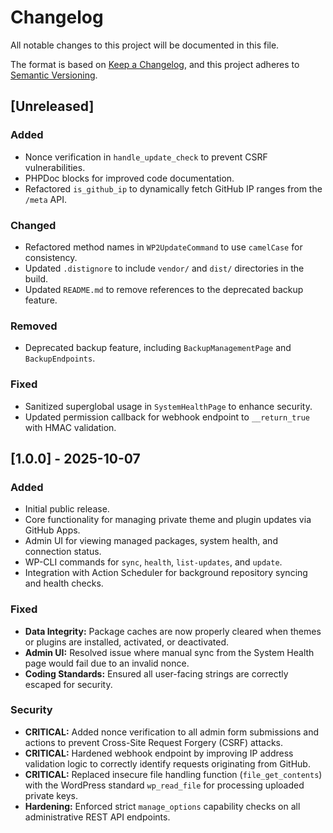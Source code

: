 # Changelog

All notable changes to this project will be documented in this file.

The format is based on [Keep a Changelog](https://keepachangelog.com/en/1.0.0/),
and this project adheres to [Semantic Versioning](https://semver.org/spec/v2.0.0.html).

## [Unreleased]
### Added
- Nonce verification in `handle_update_check` to prevent CSRF vulnerabilities.
- PHPDoc blocks for improved code documentation.
- Refactored `is_github_ip` to dynamically fetch GitHub IP ranges from the `/meta` API.

### Changed
- Refactored method names in `WP2UpdateCommand` to use `camelCase` for consistency.
- Updated `.distignore` to include `vendor/` and `dist/` directories in the build.
- Updated `README.md` to remove references to the deprecated backup feature.

### Removed
- Deprecated backup feature, including `BackupManagementPage` and `BackupEndpoints`.

### Fixed
- Sanitized superglobal usage in `SystemHealthPage` to enhance security.
- Updated permission callback for webhook endpoint to `__return_true` with HMAC validation.

## [1.0.0] - 2025-10-07

### Added
- Initial public release.
- Core functionality for managing private theme and plugin updates via GitHub Apps.
- Admin UI for viewing managed packages, system health, and connection status.
- WP-CLI commands for `sync`, `health`, `list-updates`, and `update`.
- Integration with Action Scheduler for background repository syncing and health checks.

### Fixed
- **Data Integrity:** Package caches are now properly cleared when themes or plugins are installed, activated, or deactivated.
- **Admin UI:** Resolved issue where manual sync from the System Health page would fail due to an invalid nonce.
- **Coding Standards:** Ensured all user-facing strings are correctly escaped for security.

### Security
- **CRITICAL:** Added nonce verification to all admin form submissions and actions to prevent Cross-Site Request Forgery (CSRF) attacks.
- **CRITICAL:** Hardened webhook endpoint by improving IP address validation logic to correctly identify requests originating from GitHub.
- **CRITICAL:** Replaced insecure file handling function (`file_get_contents`) with the WordPress standard `wp_read_file` for processing uploaded private keys.
- **Hardening:** Enforced strict `manage_options` capability checks on all administrative REST API endpoints.
